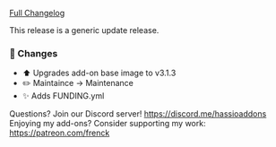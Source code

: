 [Full Changelog][changelog]

This release is a generic update release.

### 🔨 Changes

- :arrow_up: Upgrades add-on base image to v3.1.3
- :pencil2: Maintaince -> Maintenance
- :sparkles: Adds FUNDING.yml

[changelog]: https://github.com/hassio-addons/addon-bitwarden/compare/v0.1.1...v0.2.0

Questions? Join our Discord server! https://discord.me/hassioaddons
Enjoying my add-ons? Consider supporting my work: https://patreon.com/frenck